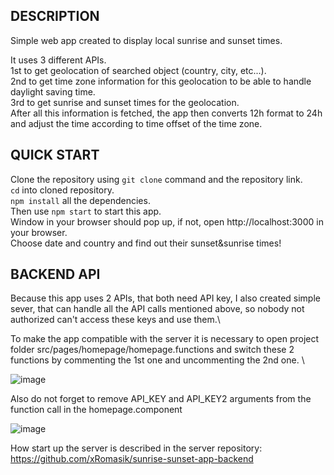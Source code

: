 ## DESCRIPTION

Simple web app created to display local sunrise and sunset times.

It uses 3 different APIs. \
1st to get geolocation of searched object (country, city, etc...). \
2nd to get time zone information for this geolocation to be able to handle daylight saving time. \
3rd to get sunrise and sunset times for the geolocation. \
After all this information is fetched, the app then converts 12h format to 24h and adjust the time according to time offset of the time zone. 

## QUICK START

Clone the repository using `git clone` command and the repository link. \
`cd` into cloned repository. \
`npm install` all the dependencies. \
Then use `npm start` to start this app. \
Window in your browser should pop up, if not, open http://localhost:3000 in your browser. \
Choose date and country and find out their sunset&sunrise times!

## BACKEND API

Because this app uses 2 APIs, that both need API key, I also created simple sever, that can handle all the API calls mentioned above, so nobody not authorized can't access these keys and use them.\

To make the app compatible with the server it is necessary to open project folder src/pages/homepage/homepage.functions and switch these 2 functions by commenting the 1st one and uncommenting the 2nd one. \

![image](https://user-images.githubusercontent.com/73423557/103469306-59e1bf80-4d63-11eb-9044-c95869d3c432.png)

Also do not forget to remove API_KEY and API_KEY2 arguments from the function call in the homepage.component

![image](https://user-images.githubusercontent.com/73423557/103469358-ed1af500-4d63-11eb-8b66-6337ed51292a.png)

How start up the server is described in the server repository: https://github.com/xRomasik/sunrise-sunset-app-backend
